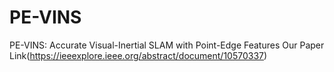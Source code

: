 # PE-VINS
PE-VINS: Accurate Visual-Inertial SLAM with Point-Edge Features 
Our Paper Link(https://ieeexplore.ieee.org/abstract/document/10570337)

